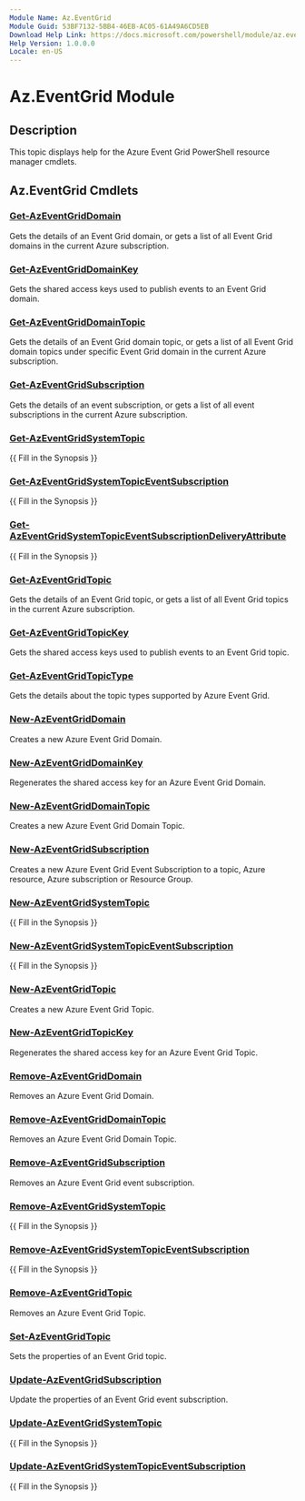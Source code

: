 ```yaml
---
Module Name: Az.EventGrid
Module Guid: 53BF7132-5BB4-46EB-AC05-61A49A6CD5EB
Download Help Link: https://docs.microsoft.com/powershell/module/az.eventgrid
Help Version: 1.0.0.0
Locale: en-US
---
```


# Az.EventGrid Module
## Description
This topic displays help for the Azure Event Grid PowerShell resource manager cmdlets.

## Az.EventGrid Cmdlets
### [Get-AzEventGridDomain](Get-AzEventGridDomain.md)
Gets the details of an Event Grid domain, or gets a list of all Event Grid domains in the current Azure subscription.

### [Get-AzEventGridDomainKey](Get-AzEventGridDomainKey.md)
Gets the shared access keys used to publish events to an Event Grid domain.

### [Get-AzEventGridDomainTopic](Get-AzEventGridDomainTopic.md)
Gets the details of an Event Grid domain topic, or gets a list of all Event Grid domain topics under specific Event Grid domain in the current Azure subscription.

### [Get-AzEventGridSubscription](Get-AzEventGridSubscription.md)
Gets the details of an event subscription, or gets a list of all event subscriptions in the current Azure subscription.

### [Get-AzEventGridSystemTopic](Get-AzEventGridSystemTopic.md)
{{ Fill in the Synopsis }}

### [Get-AzEventGridSystemTopicEventSubscription](Get-AzEventGridSystemTopicEventSubscription.md)
{{ Fill in the Synopsis }}

### [Get-AzEventGridSystemTopicEventSubscriptionDeliveryAttribute](Get-AzEventGridSystemTopicEventSubscriptionDeliveryAttribute.md)
{{ Fill in the Synopsis }}

### [Get-AzEventGridTopic](Get-AzEventGridTopic.md)
Gets the details of an Event Grid topic, or gets a list of all Event Grid topics in the current Azure subscription.

### [Get-AzEventGridTopicKey](Get-AzEventGridTopicKey.md)
Gets the shared access keys used to publish events to an Event Grid topic.

### [Get-AzEventGridTopicType](Get-AzEventGridTopicType.md)
Gets the details about the topic types supported by Azure Event Grid.

### [New-AzEventGridDomain](New-AzEventGridDomain.md)
Creates a new Azure Event Grid Domain.

### [New-AzEventGridDomainKey](New-AzEventGridDomainKey.md)
Regenerates the shared access key for an Azure Event Grid Domain.

### [New-AzEventGridDomainTopic](New-AzEventGridDomainTopic.md)
Creates a new Azure Event Grid Domain Topic.

### [New-AzEventGridSubscription](New-AzEventGridSubscription.md)
Creates a new Azure Event Grid Event Subscription to a topic, Azure resource, Azure subscription or Resource Group.

### [New-AzEventGridSystemTopic](New-AzEventGridSystemTopic.md)
{{ Fill in the Synopsis }}

### [New-AzEventGridSystemTopicEventSubscription](New-AzEventGridSystemTopicEventSubscription.md)
{{ Fill in the Synopsis }}

### [New-AzEventGridTopic](New-AzEventGridTopic.md)
Creates a new Azure Event Grid Topic.

### [New-AzEventGridTopicKey](New-AzEventGridTopicKey.md)
Regenerates the shared access key for an Azure Event Grid Topic.

### [Remove-AzEventGridDomain](Remove-AzEventGridDomain.md)
Removes an Azure Event Grid Domain.

### [Remove-AzEventGridDomainTopic](Remove-AzEventGridDomainTopic.md)
Removes an Azure Event Grid Domain Topic.

### [Remove-AzEventGridSubscription](Remove-AzEventGridSubscription.md)
Removes an Azure Event Grid event subscription.

### [Remove-AzEventGridSystemTopic](Remove-AzEventGridSystemTopic.md)
{{ Fill in the Synopsis }}

### [Remove-AzEventGridSystemTopicEventSubscription](Remove-AzEventGridSystemTopicEventSubscription.md)
{{ Fill in the Synopsis }}

### [Remove-AzEventGridTopic](Remove-AzEventGridTopic.md)
Removes an Azure Event Grid Topic.

### [Set-AzEventGridTopic](Set-AzEventGridTopic.md)
Sets the properties of an Event Grid topic.

### [Update-AzEventGridSubscription](Update-AzEventGridSubscription.md)
Update the properties of an Event Grid event subscription.

### [Update-AzEventGridSystemTopic](Update-AzEventGridSystemTopic.md)
{{ Fill in the Synopsis }}

### [Update-AzEventGridSystemTopicEventSubscription](Update-AzEventGridSystemTopicEventSubscription.md)
{{ Fill in the Synopsis }}

